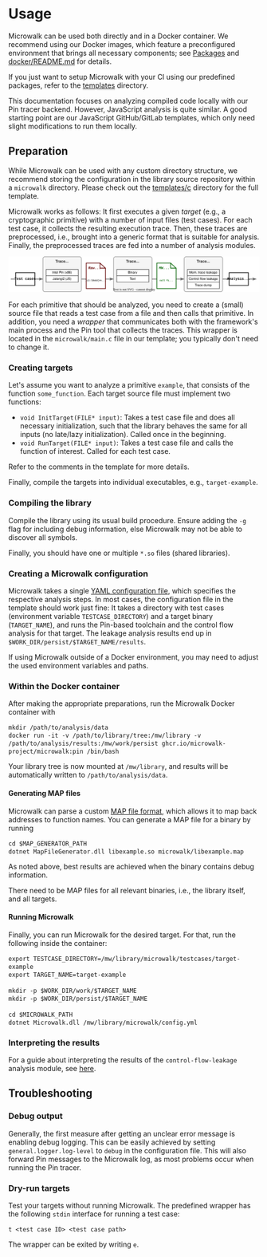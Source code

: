 # Usage

Microwalk can be used both directly and in a Docker container. We recommend using our Docker images, which feature a preconfigured environment that brings all necessary components; see [Packages](https://github.com/microwalk-project/Microwalk/pkgs/container/microwalk) and [docker/README.md](/docker/README.md) for details.

If you just want to setup Microwalk with your CI using our predefined packages, refer to the [templates](/templates) directory.

This documentation focuses on analyzing compiled code locally with our Pin tracer backend. However, JavaScript analysis is quite similar. A good starting point are our JavaScript GitHub/GitLab templates, which only need slight modifications to run them locally.


## Preparation

While Microwalk can be used with any custom directory structure, we recommend storing the configuration in the library source repository within a `microwalk` directory. Please check out the [templates/c](/templates/c) directory for the full template.

Microwalk works as follows: It first executes a given _target_ (e.g., a cryptographic primitive) with a number of input files (test cases). For each test case, it collects the resulting execution trace. Then, these traces are preprocessed, i.e., brought into a generic format that is suitable for analysis. Finally, the preprocessed traces are fed into a number of analysis modules.

![Microwalk pipeline: Generate raw traces, preprocess raw traces, analyze preprocessed traces.](../resources/images/MicrowalkPipeline.drawio.svg)

For each primitive that should be analyzed, you need to create a (small) source file that reads a test case from a file and then calls that primitive. In addition, you need a _wrapper_ that communicates both with the framework's main process and the Pin tool that collects the traces. This wrapper is located in the `microwalk/main.c` file in our template; you typically don't need to change it.

### Creating targets

Let's assume you want to analyze a primitive `example`, that consists of the function `some_function`. Each target source file must implement two functions:
- `void InitTarget(FILE* input)`: Takes a test case file and does all necessary initialization, such that the library behaves the same for all inputs (no late/lazy initialization). Called once in the beginning.
- `void RunTarget(FILE* input)`: Takes a test case file and calls the function of interest. Called for each test case.

Refer to the comments in the template for more details.

Finally, compile the targets into individual executables, e.g., `target-example`.

### Compiling the library

Compile the library using its usual build procedure. Ensure adding the `-g` flag for including debug information, else Microwalk may not be able to discover all symbols.

Finally, you should have one or multiple `*.so` files (shared libraries).

### Creating a Microwalk configuration

Microwalk takes a single [YAML configuration file](/docs/config.md), which specifies the respective analysis steps.
In most cases, the configuration file in the template should work just fine: It takes a directory with test cases (environment variable `TESTCASE_DIRECTORY`) and a target binary (`TARGET_NAME`), and runs the Pin-based toolchain and the control flow analysis for that target. The leakage analysis results end up in `$WORK_DIR/persist/$TARGET_NAME/results`.

If using Microwalk outside of a Docker environment, you may need to adjust the used environment variables and paths.

### Within the Docker container
After making the appropriate preparations, run the Microwalk Docker container with
```
mkdir /path/to/analysis/data
docker run -it -v /path/to/library/tree:/mw/library -v /path/to/analysis/results:/mw/work/persist ghcr.io/microwalk-project/microwalk:pin /bin/bash
```

Your library tree is now mounted at `/mw/library`, and results will be automatically written to `/path/to/analysis/data`.

#### Generating MAP files
Microwalk can parse a custom [MAP file format](/docs/mapfile.md), which allows it to map back addresses to function names. You can generate a MAP file for a binary by running
```
cd $MAP_GENERATOR_PATH
dotnet MapFileGenerator.dll libexample.so microwalk/libexample.map
```
As noted above, best results are achieved when the binary contains debug information.

There need to be MAP files for all relevant binaries, i.e., the library itself, and all targets.

#### Running Microwalk
Finally, you can run Microwalk for the desired target. For that, run the following inside the container:
```
export TESTCASE_DIRECTORY=/mw/library/microwalk/testcases/target-example
export TARGET_NAME=target-example

mkdir -p $WORK_DIR/work/$TARGET_NAME
mkdir -p $WORK_DIR/persist/$TARGET_NAME

cd $MICROWALK_PATH
dotnet Microwalk.dll /mw/library/microwalk/config.yml
```

### Interpreting the results
For a guide about interpreting the results of the `control-flow-leakage` analysis module, see [here](control-flow-leakage.md).

## Troubleshooting

### Debug output
Generally, the first measure after getting an unclear error message is enabling debug logging. This can be easily achieved by setting `general.logger.log-level` to `debug` in the configuration file. This will also forward Pin messages to the Microwalk log, as most problems occur when running the Pin tracer.

### Dry-run targets
Test your targets without running Microwalk. The predefined wrapper has the following `stdin` interface for running a test case:
```
t <test case ID> <test case path>
```

The wrapper can be exited by writing `e`.